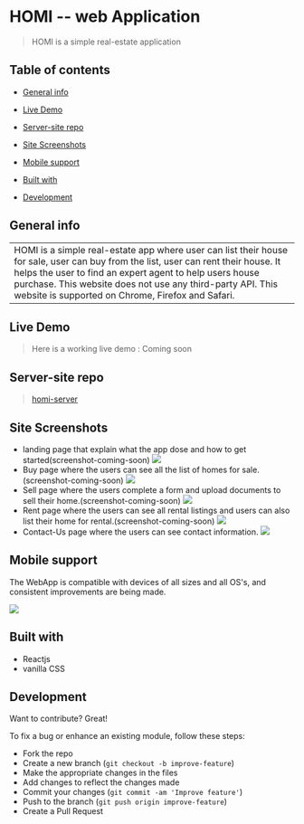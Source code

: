 # HOMI -- web Application
> HOMI is a simple real-estate application

 ## Table of contents
* [General info](#general-info)
* [Live Demo](#live-demo)
* [Server-site repo](#server-site-repo)
* [Site Screenshots](#site-screenshots)
* [Mobile support](#mobile-support)
* [Built with](#build-with)
* [Development](#development)


  <!-- # ![WebApp](https://max7586.github.io/homi/images/demo/demo_landing.JPG) -->

## General info
<table>
<tr>
<td>
  HOMI is a simple real-estate app where user can list their house for sale, user can buy from the list, user can rent their house. It helps the user to find an expert agent to help users house purchase. This website does not use any third-party API. This website is supported on Chrome, Firefox and Safari.
</td>
</tr>
</table>

## Live Demo
> Here is a working live demo :  Coming soon

## Server-site repo
> [homi-server](https://max7586.github.io/homi/) 

## Site Screenshots
- landing page that explain what the app dose and how to get started(screenshot-coming-soon)
![](https://max7586.github.io/homi/images/demo/Site1.JPG)
- Buy page where the users can see all the list of homes for sale.(screenshot-coming-soon)
![](https://max7586.github.io/homi/images/demo/Site2.JPG)
- Sell page where the users complete a form and upload documents to sell their home.(screenshot-coming-soon)
![](https://max7586.github.io/homi/images/demo/Site3.JPG)
- Rent page where the users can see all rental listings and users can also list their home for rental.(screenshot-coming-soon)
![](https://max7586.github.io/homi/images/demo/Site4.JPG)
- Contact-Us page where the users can see contact information.
![](https://max7586.github.io/homi/images/demo/Site5.JPG)


## Mobile support
The WebApp is compatible with devices of all sizes and all OS's, and consistent improvements are being made.

![](https://max7586.github.io/homi/images/demo/mobile.png)

## Built with 
- Reactjs
- vanilla CSS


## Development
Want to contribute? Great!

To fix a bug or enhance an existing module, follow these steps:

- Fork the repo
- Create a new branch (`git checkout -b improve-feature`)
- Make the appropriate changes in the files
- Add changes to reflect the changes made
- Commit your changes (`git commit -am 'Improve feature'`)
- Push to the branch (`git push origin improve-feature`)
- Create a Pull Request 
